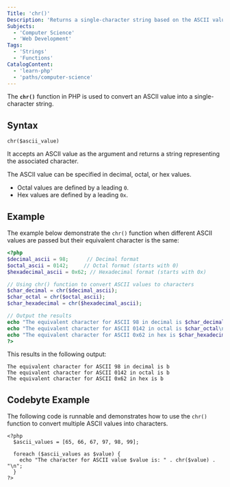 ```yaml
---
Title: 'chr()'
Description: 'Returns a single-character string based on the ASCII value provided as an argument.'
Subjects:
  - 'Computer Science'
  - 'Web Development'
Tags:
  - 'Strings'
  - 'Functions'
CatalogContent:
  - 'learn-php'
  - 'paths/computer-science'
---
```


The **`chr()`** function in PHP is used to convert an ASCII value into a single-character string.

## Syntax

```pseudo
chr($ascii_value)
```

It accepts an ASCII value as the argument and returns a string representing the associated character.

The ASCII value can be specified in decimal, octal, or hex values.

- Octal values are defined by a leading `0`.
- Hex values are defined by a leading `0x`.

## Example

The example below demonstrate the `chr()` function when different ASCII values are passed but their equivalent character is the same:

```php
<?php
$decimal_ascii = 98;      // Decimal format
$octal_ascii = 0142;     // Octal format (starts with 0)
$hexadecimal_ascii = 0x62; // Hexadecimal format (starts with 0x)

// Using chr() function to convert ASCII values to characters
$char_decimal = chr($decimal_ascii);
$char_octal = chr($octal_ascii);
$char_hexadecimal = chr($hexadecimal_ascii);

// Output the results
echo "The equivalent character for ASCII 98 in decimal is $char_decimal\n";
echo "The equivalent character for ASCII 0142 in octal is $char_octal\n";
echo "The equivalent character for ASCII 0x62 in hex is $char_hexadecimal\n";
?>
```

This results in the following output:

```shell
The equivalent character for ASCII 98 in decimal is b
The equivalent character for ASCII 0142 in octal is b
The equivalent character for ASCII 0x62 in hex is b
```

## Codebyte Example

The following code is runnable and demonstrates how to use the `chr()` function to convert multiple ASCII values into characters.

```codebyte/php
<?php
  $ascii_values = [65, 66, 67, 97, 98, 99];

  foreach ($ascii_values as $value) {
    echo "The character for ASCII value $value is: " . chr($value) . "\n";
  }
?>
```
